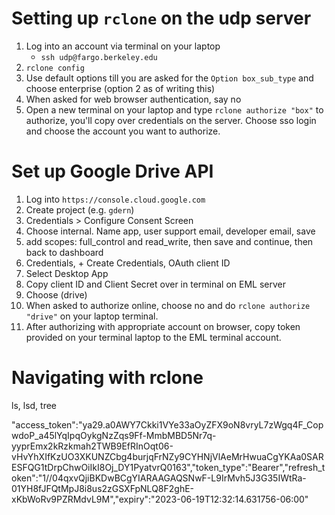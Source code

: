 # Setting up `rclone` on the udp server

1. Log into an account via terminal on your laptop
    * `ssh udp@fargo.berkeley.edu`
2. `rclone config`
3. Use default options till you are asked for the `Option box_sub_type` and choose enterprise (option 2 as of writing this)
4. When asked for web browser authentication, say no
5. Open a new terminal on your laptop and type `rclone authorize "box"` to authorize, you'll copy over credentials on the server. Choose sso login and choose the account you want to authorize.

# Set up Google Drive API

1. Log into `https://console.cloud.google.com`
2. Create project (e.g. `gdern`)
3. Credentials > Configure Consent Screen
4. Choose internal. Name app, user support email, developer email, save
5. add scopes: full_control and read_write, then save and continue, then back to dashboard
6. Credentials, + Create Credentials, OAuth client ID
7. Select Desktop App
8. Copy client ID and Client Secret over in terminal on EML server
9. Choose (drive)
10. When asked to authorize online, choose no and do `rclone authorize "drive"` on your laptop terminal.
11. After authorizing with appropriate account on browser, copy token provided on your terminal laptop to the EML terminal account.

# Navigating with rclone

ls, lsd, tree


"access_token":"ya29.a0AWY7Ckki1VYe33aOyZFX9oN8vryL7zWgq4F_CopwdoP_a45lYqIpqOykgNzZqs9Ff-MmbMBD5Nr7q-yyprEmx2kRzkmah2TWB9EfRInOqt06-vHvYhXIfKzUO3XKUNZCbg4burjqFrNZy9CYHNjVlAeMrHwuaCgYKAa0SARESFQG1tDrpChwOiIkI8Oj_DY1PyatvrQ0163","token_type":"Bearer","refresh_token":"1//04qxvQjiBKDwBCgYIARAAGAQSNwF-L9IrMvh5J3G35IWtRa-01YH8fJFQtMpJ8i8us2zGSXFpNLQ8F2ghE-xKbWoRv9PZRMdvL9M","expiry":"2023-06-19T12:32:14.631756-06:00"